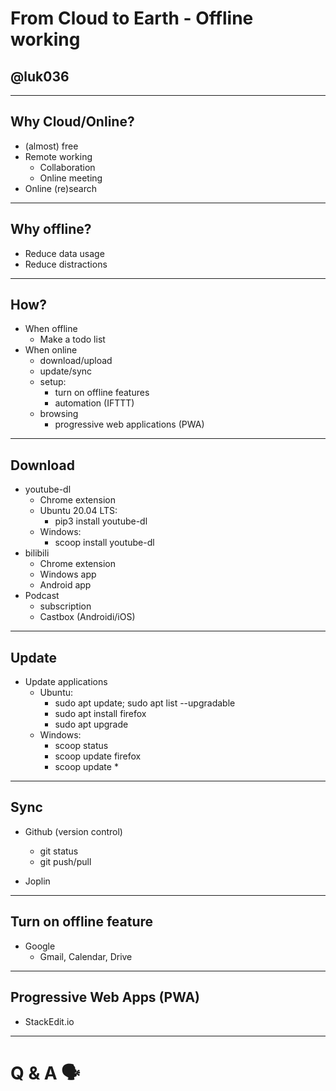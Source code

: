 # From Cloud to Earth - Offline working 

## @luk036

---

## Why Cloud/Online?

- (almost) free
- Remote working
    - Collaboration
    - Online meeting
- Online (re)search

--- 

## Why offline?

- Reduce data usage
- Reduce distractions

---

## How?

- When offline
    - Make a todo list
- When online
    - download/upload
    - update/sync
    - setup:
        - turn on offline features
        - automation (IFTTT)
    - browsing
        - progressive web applications (PWA)

---

## Download

- youtube-dl
    - Chrome extension
    - Ubuntu 20.04 LTS:
       - pip3 install youtube-dl
    - Windows:
       - scoop install youtube-dl
- bilibili
    - Chrome extension
    - Windows app
    - Android app
- Podcast
    - subscription
    - Castbox (Androidi/iOS)

---

## Update

- Update applications
    - Ubuntu:
        - sudo apt update; sudo apt list --upgradable
        - sudo apt install firefox
        - sudo apt upgrade
    - Windows:
        - scoop status
        - scoop update firefox
        - scoop update *

---

## Sync

- Github (version control)
    - git status
    - git push/pull 

- Joplin

---

## Turn on offline feature

- Google
    - Gmail, Calendar, Drive

---

## Progressive Web Apps (PWA)

- StackEdit.io

---

# Q & A 🗣️
